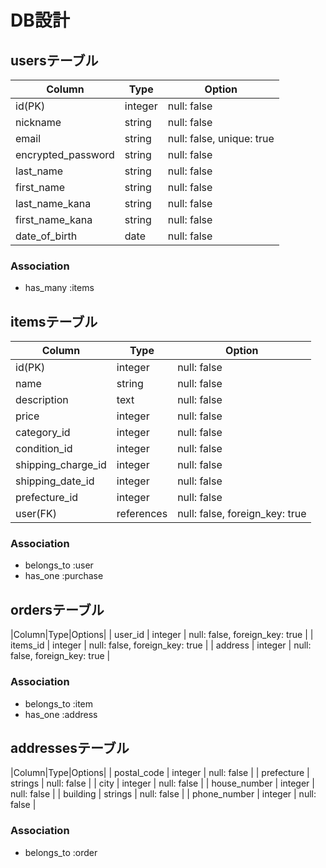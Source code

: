 # DB設計
## usersテーブル
| Column | Type | Option |
|-|-|-|
| id(PK) | integer | null: false |
| nickname | string | null: false |
| email | string | null: false, unique: true |
| encrypted_password | string | null: false |
| last_name | string | null: false |
| first_name | string | null: false |
| last_name_kana | string | null: false |
| first_name_kana | string | null: false |
| date_of_birth | date | null: false |

### Association
- has_many :items

## itemsテーブル
| Column | Type | Option |
|-|-|-|
| id(PK) | integer | null: false |
| name | string | null: false |
| description | text | null: false |
| price | integer | null: false |
| category_id | integer | null: false |
| condition_id | integer | null: false |
| shipping_charge_id | integer | null: false |
| shipping_date_id | integer | null: false |
| prefecture_id | integer | null: false |
| user(FK) | references | null: false, foreign_key: true |

### Association
- belongs_to :user
- has_one :purchase

## ordersテーブル

|Column|Type|Options|
| user_id | integer | null: false, foreign_key: true |
| items_id | integer | null: false, foreign_key: true |
| address | integer | null: false, foreign_key: true |


### Association
- belongs_to :item
- has_one :address

## addressesテーブル

|Column|Type|Options|
| postal_code | integer | null: false |
| prefecture | strings | null: false |
| city | integer | null: false |
| house_number | integer | null: false |
| building | strings | null: false |
| phone_number | integer | null: false |



### Association
- belongs_to :order